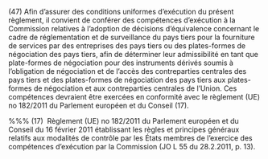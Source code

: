 (47) Afin d’assurer des conditions uniformes d’exécution du présent règlement, il convient de conférer des compétences d’exécution à la Commission relatives à l’adoption de décisions d’équivalence concernant le cadre de réglementation et de surveillance du pays tiers pour la fourniture de services par des entreprises des pays tiers ou des plates-formes de négociation des pays tiers, afin de déterminer leur admissibilité en tant que plate-formes de négociation pour des instruments dérivés soumis à l’obligation de négociation et de l’accès des contreparties centrales des pays tiers et des plates-formes de négociation des pays tiers aux plates-formes de négociation et aux contreparties centrales de l’Union. Ces compétences devraient être exercées en conformité avec le règlement (UE) no 182/2011 du Parlement européen et du Conseil (17).

%%% (17)  Règlement (UE) no 182/2011 du Parlement européen et du Conseil du 16 février 2011 établissant les règles et principes généraux relatifs aux modalités de contrôle par les États membres de l’exercice des compétences d’exécution par la Commission (JO L 55 du 28.2.2011, p. 13).